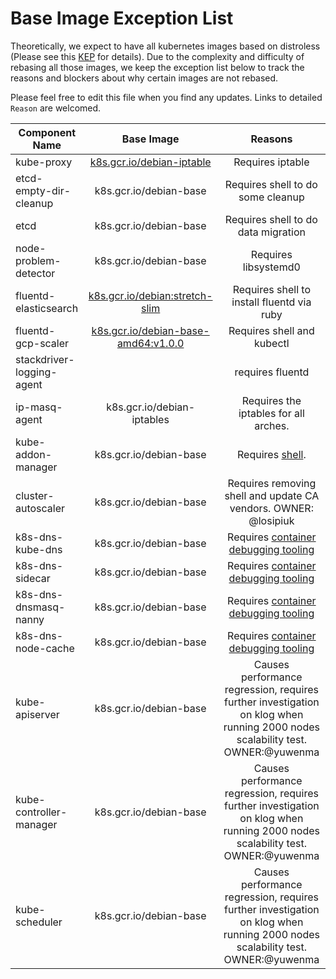 # Base Image Exception List

Theoretically, we expect to have all kubernetes images based on distroless (Please see this [KEP](https://github.com/kubernetes/enhancements/blob/master/keps/sig-release/20190316-rebase-images-to-distroless.md) for details). Due to the complexity and difficulty of rebasing all those images, we keep the exception list below to track the reasons and blockers about why certain images are not rebased.

Please feel free to edit this file when you find any updates. Links to detailed `Reason` are welcomed.


| Component Name                    |           Base Image         |        Reasons     |
| --------------------------------- | :---------------------------:|:----------------------:|
|kube-proxy      |  [k8s.gcr.io/debian-iptable](https://github.com/kubernetes/kubernetes/blob/1b9d0c1094d31f851a5ec6e277fbf0b7382196cf/build/common.sh#L101)   | Requires iptable  |
|etcd-empty-dir-cleanup | k8s.gcr.io/debian-base | Requires shell to do some cleanup |
|etcd | k8s.gcr.io/debian-base | Requires shell to do data migration|
|node-problem-detector| k8s.gcr.io/debian-base | Requires libsystemd0 |
|fluentd-elasticsearch |[k8s.gcr.io/debian:stretch-slim](https://github.com/kubernetes/kubernetes/blob/master/cluster/addons/fluentd-elasticsearch/fluentd-es-image/Dockerfile) |  Requires shell to install fluentd via ruby |
|fluentd-gcp-scaler | [k8s.gcr.io/debian-base-amd64:v1.0.0](https://github.com/GoogleCloudPlatform/k8s-stackdriver/blob/master/fluentd-gcp-scaler/Dockerfile) |  Requires shell and kubectl |
|stackdriver-logging-agent |  | requires fluentd |
|ip-masq-agent | k8s.gcr.io/debian-iptables| Requires the iptables for all arches.|
|kube-addon-manager | k8s.gcr.io/debian-base| Requires [shell](https://github.com/kubernetes/kubernetes/blob/master/cluster/addons/addon-manager/kube-addons.sh).|
|cluster-autoscaler | k8s.gcr.io/debian-base| Requires removing shell and update CA vendors.  OWNER: @losipiuk|
|k8s-dns-kube-dns  |  k8s.gcr.io/debian-base  | Requires [container debugging tooling](https://github.com/kubernetes/enhancements/blob/master/keps/sig-node/20190212-ephemeral-containers.md) |
|k8s-dns-sidecar  |  k8s.gcr.io/debian-base  |  Requires [container debugging tooling](https://github.com/kubernetes/enhancements/blob/master/keps/sig-node/20190212-ephemeral-containers.md) |
|k8s-dns-dnsmasq-nanny  |  k8s.gcr.io/debian-base  |  Requires [container debugging tooling](https://github.com/kubernetes/enhancements/blob/master/keps/sig-node/20190212-ephemeral-containers.md) |
|k8s-dns-node-cache  |  k8s.gcr.io/debian-base  |  Requires [container debugging tooling](https://github.com/kubernetes/enhancements/blob/master/keps/sig-node/20190212-ephemeral-containers.md) |
|kube-apiserver | k8s.gcr.io/debian-base| Causes performance regression, requires further investigation on klog when running 2000 nodes scalability test. OWNER:@yuwenma|
|kube-controller-manager | k8s.gcr.io/debian-base| Causes performance regression, requires further investigation on klog when running 2000 nodes scalability test. OWNER:@yuwenma|
|kube-scheduler | k8s.gcr.io/debian-base| Causes performance regression, requires further investigation on klog when running 2000 nodes scalability test. OWNER:@yuwenma|
